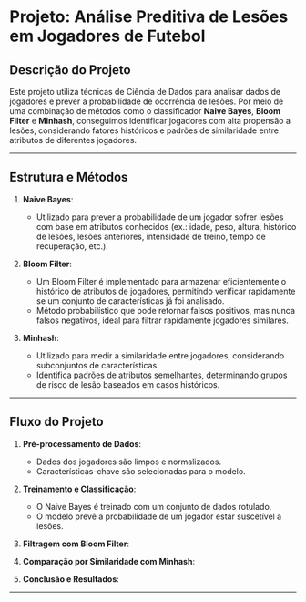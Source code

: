 # Projeto: Análise Preditiva de Lesões em Jogadores de Futebol

## Descrição do Projeto
Este projeto utiliza técnicas de Ciência de Dados para analisar dados de jogadores e prever a probabilidade de ocorrência de lesões. Por meio de uma combinação de métodos como o classificador **Naive Bayes**, **Bloom Filter** e **Minhash**, conseguimos identificar jogadores com alta propensão a lesões, considerando fatores históricos e padrões de similaridade entre atributos de diferentes jogadores.

---

## Estrutura e Métodos

1. **Naive Bayes**:
   - Utilizado para prever a probabilidade de um jogador sofrer lesões com base em atributos conhecidos (ex.: idade, peso, altura, histórico de lesões, lesões anteriores, intensidade de treino, tempo de recuperação, etc.).

2. **Bloom Filter**:
   - Um Bloom Filter é implementado para armazenar eficientemente o histórico de atributos de jogadores, permitindo verificar rapidamente se um conjunto de características já foi analisado.
   - Método probabilístico que pode retornar falsos positivos, mas nunca falsos negativos, ideal para filtrar rapidamente jogadores similares.

3. **Minhash**:
   - Utilizado para medir a similaridade entre jogadores, considerando subconjuntos de características.
   - Identifica padrões de atributos semelhantes, determinando grupos de risco de lesão baseados em casos históricos.

---

## Fluxo do Projeto

1. **Pré-processamento de Dados**:
   - Dados dos jogadores são limpos e normalizados.
   - Características-chave são selecionadas para o modelo.

2. **Treinamento e Classificação**:
   - O Naive Bayes é treinado com um conjunto de dados rotulado.
   - O modelo prevê a probabilidade de um jogador estar suscetível a lesões.

3. **Filtragem com Bloom Filter**:
  

4. **Comparação por Similaridade com Minhash**:
   

5. **Conclusão e Resultados**:
  

---